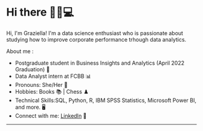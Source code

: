 # Hi there 👋👩💻

Hi, I'm Graziella! I'm a data science enthusiast who is passionate about studying how to improve corporate performance trhough data analytics.

About me :
- Postgraduate student in Business Insights and Analytics (April 2022 Graduation) :star2:
- Data Analyst intern at FCBB :bar_chart:
- Pronouns: She/Her :woman:
- Hobbies: Books :books: | Chess :chess_pawn:
- Technical Skills:SQL, Python, R, IBM SPSS Statistics, Microsoft Power BI, and more. 🖥️
- Connect with me: <a href="https://www.linkedin.com/in/grazielladall/">LinkedIn</a> 💼

------------------------------------------------------------------------------------------------------	



<!---
grazielladall/grazielladall is a ✨ special ✨ repository because its `README.md` (this file) appears on your GitHub profile.
You can click the Preview link to take a look at your changes.
--->
